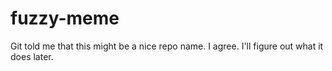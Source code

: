 # fuzzy-meme
Git told me that this might be a nice repo name. I agree. I'll figure out what it does later.
